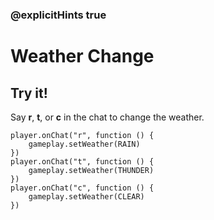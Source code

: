 ### @explicitHints true

# Weather Change

## Try it!

Say **r**, **t**, or **c** in the chat to change the weather.

```template
player.onChat("r", function () {
    gameplay.setWeather(RAIN)
})
player.onChat("t", function () {
    gameplay.setWeather(THUNDER)
})
player.onChat("c", function () {
    gameplay.setWeather(CLEAR)
})
```